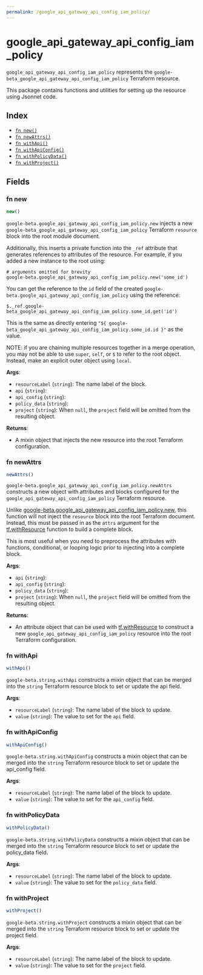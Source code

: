 ```yaml
---
permalink: /google_api_gateway_api_config_iam_policy/
---
```


# google_api_gateway_api_config_iam_policy

`google_api_gateway_api_config_iam_policy` represents the `google-beta_google_api_gateway_api_config_iam_policy` Terraform resource.



This package contains functions and utilities for setting up the resource using Jsonnet code.


## Index

* [`fn new()`](#fn-new)
* [`fn newAttrs()`](#fn-newattrs)
* [`fn withApi()`](#fn-withapi)
* [`fn withApiConfig()`](#fn-withapiconfig)
* [`fn withPolicyData()`](#fn-withpolicydata)
* [`fn withProject()`](#fn-withproject)

## Fields

### fn new

```ts
new()
```


`google-beta.google_api_gateway_api_config_iam_policy.new` injects a new `google-beta_google_api_gateway_api_config_iam_policy` Terraform `resource`
block into the root module document.

Additionally, this inserts a private function into the `_ref` attribute that generates references to attributes of the
resource. For example, if you added a new instance to the root using:

    # arguments omitted for brevity
    google-beta.google_api_gateway_api_config_iam_policy.new('some_id')

You can get the reference to the `id` field of the created `google-beta.google_api_gateway_api_config_iam_policy` using the reference:

    $._ref.google-beta_google_api_gateway_api_config_iam_policy.some_id.get('id')

This is the same as directly entering `"${ google-beta_google_api_gateway_api_config_iam_policy.some_id.id }"` as the value.

NOTE: if you are chaining multiple resources together in a merge operation, you may not be able to use `super`, `self`,
or `$` to refer to the root object. Instead, make an explicit outer object using `local`.

**Args**:
  - `resourceLabel` (`string`): The name label of the block.
  - `api` (`string`): 
  - `api_config` (`string`): 
  - `policy_data` (`string`): 
  - `project` (`string`):  When `null`, the `project` field will be omitted from the resulting object.

**Returns**:
- A mixin object that injects the new resource into the root Terraform configuration.


### fn newAttrs

```ts
newAttrs()
```


`google-beta.google_api_gateway_api_config_iam_policy.newAttrs` constructs a new object with attributes and blocks configured for the `google_api_gateway_api_config_iam_policy`
Terraform resource.

Unlike [google-beta.google_api_gateway_api_config_iam_policy.new](#fn-new), this function will not inject the `resource`
block into the root Terraform document. Instead, this must be passed in as the `attrs` argument for the
[tf.withResource](https://github.com/tf-libsonnet/core/tree/main/docs#fn-withresource) function to build a complete block.

This is most useful when you need to preprocess the attributes with functions, conditional, or looping logic prior to
injecting into a complete block.

**Args**:
  - `api` (`string`): 
  - `api_config` (`string`): 
  - `policy_data` (`string`): 
  - `project` (`string`):  When `null`, the `project` field will be omitted from the resulting object.

**Returns**:
  - An attribute object that can be used with [tf.withResource](https://github.com/tf-libsonnet/core/tree/main/docs#fn-withresource) to construct a new `google_api_gateway_api_config_iam_policy` resource into the root Terraform configuration.


### fn withApi

```ts
withApi()
```

`google-beta.string.withApi` constructs a mixin object that can be merged into the `string`
Terraform resource block to set or update the api field.



**Args**:
  - `resourceLabel` (`string`): The name label of the block to update.
  - `value` (`string`): The value to set for the `api` field.


### fn withApiConfig

```ts
withApiConfig()
```

`google-beta.string.withApiConfig` constructs a mixin object that can be merged into the `string`
Terraform resource block to set or update the api_config field.



**Args**:
  - `resourceLabel` (`string`): The name label of the block to update.
  - `value` (`string`): The value to set for the `api_config` field.


### fn withPolicyData

```ts
withPolicyData()
```

`google-beta.string.withPolicyData` constructs a mixin object that can be merged into the `string`
Terraform resource block to set or update the policy_data field.



**Args**:
  - `resourceLabel` (`string`): The name label of the block to update.
  - `value` (`string`): The value to set for the `policy_data` field.


### fn withProject

```ts
withProject()
```

`google-beta.string.withProject` constructs a mixin object that can be merged into the `string`
Terraform resource block to set or update the project field.



**Args**:
  - `resourceLabel` (`string`): The name label of the block to update.
  - `value` (`string`): The value to set for the `project` field.
